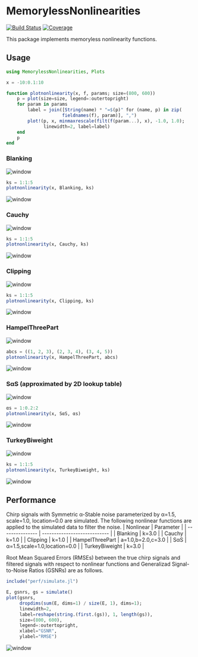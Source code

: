 # MemorylessNonlinearities

[![Build Status](https://travis-ci.com/ymtoo/MemorylessNonlinearities.jl.svg?branch=master)](https://travis-ci.com/ymtoo/MemorylessNonlinearities.jl)
[![Coverage](https://codecov.io/gh/ymtoo/MemorylessNonlinearities.jl/branch/master/graph/badge.svg)](https://codecov.io/gh/ymtoo/MemorylessNonlinearities.jl)

This package implements memoryless nonlinearity functions.

## Usage

```julia
using MemorylessNonlinearities, Plots

x = -10:0.1:10

function plotnonlinearity(x, f, params; size=(800, 600))
    p = plot(size=size, legend=:outertopright)
    for param in params
        label = join([String(name) * "=$(p)" for (name, p) in zip(
                     fieldnames(f), param)], ",")
        plot!(p, x, minmaxrescale(filt(f(param...), x), -1.0, 1.0); 
              linewidth=2, label=label)
    end
    p
end
```

### Blanking 
![window](images/blanking-eqn.png)
```julia
ks = 1:1:5
plotnonlinearity(x, Blanking, ks)
```
![window](images/blanking.png)

### Cauchy
![window](images/cauchy-eqn.png)
```julia
ks = 1:1:5
plotnonlinearity(x, Cauchy, ks)
```
![window](images/cauchy.png)

### Clipping
![window](images/clipping-eqn.png)
```julia
ks = 1:1:5
plotnonlinearity(x, Clipping, ks)
```
![window](images/clipping.png)

### HampelThreePart
![window](images/hampelthreepart-eqn.png)
```julia
abcs = ((1, 2, 3), (2, 3, 4), (3, 4, 5))
plotnonlinearity(x, HampelThreePart, abcs)
```
![window](images/hampelthreepart.png)

### SαS (approximated by 2D lookup table)
![window](images/sas-eqn.png)
```julia
αs = 1:0.2:2
plotnonlinearity(x, SαS, αs)
```
![window](images/sas.png)

### TurkeyBiweight
![window](images/turkeybiweight-eqn.png)
```julia
ks = 1:1:5
plotnonlinearity(x, TurkeyBiweight, ks)
```
![window](images/turkeybiweight.png)

## Performance
Chirp signals with Symmetric α-Stable noise parameterized by α=1.5, scale=1.0, location=0.0 are simulated. The following nonlinear functions are applied to the simulated data to filter the noise.
| Nonlinear       | Parameter                    |
| --------------- | ---------------------------- |
| Blanking        | k=3.0                        |
| Cauchy          | k=1.0                        |
| Clipping        | k=1.0                        |
| HampelThreePart | a=1.0,b=2.0,c=3.0            |
| SαS             | α=1.5,scale=1.0,location=0.0 |
| TurkeyBiweight  | k=3.0                        |

Root Mean Squared Errors (RMSEs) between the true chirp signals and filtered signals with respect to nonlinear functions and Generalizad Signal-to-Noise Ratios (GSNRs) are as follows. 
```julia
include("perf/simulate.jl")

E, gsnrs, gs = simulate()
plot(gsnrs, 
     dropdims(sum(E, dims=1) / size(E, 1), dims=1); 
     linewidth=2,
     label=reshape(string.(first.(gs)), 1, length(gs)),
     size=(800, 600), 
     legend=:outertopright, 
     xlabel="GSNR",
     ylabel="RMSE")
```
![window](images/rmse.png)